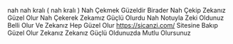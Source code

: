 nah
nah kralı
( nah kralı )
Nah Çekmek Güzeldir Birader Nah Çekip Zekanız Güzel Olur
Nah Çekerek Zekamız Güçlü Olurdu
Nah Notuyla Zeki Oldunuz Belli Olur
Ve Zekanız Hep Güzel Olur
https://sicanzi.com/ Sitesine Bakıp Güzel Olur Zekanız
Zekanız Güçlü Oldunuzda Mutlu Olursunuz
